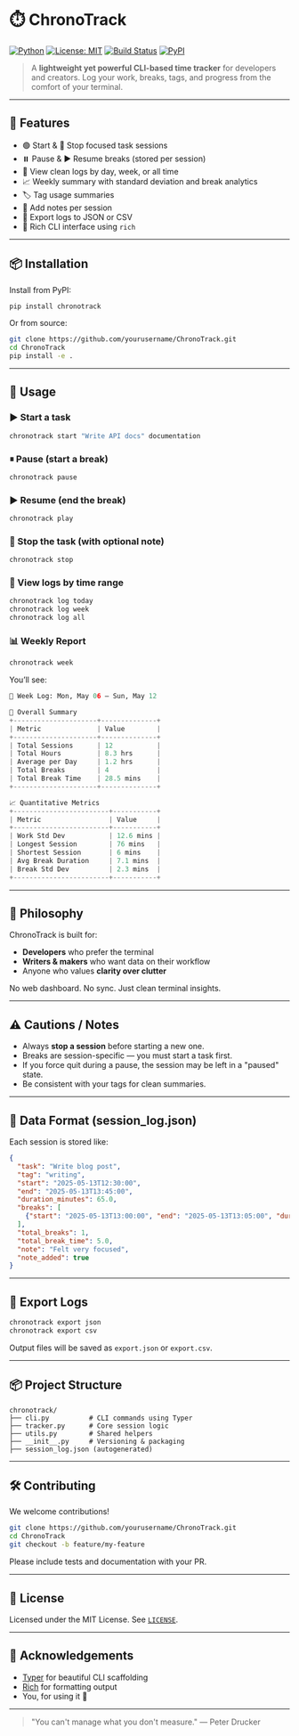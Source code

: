 # ⏱️ ChronoTrack

[![Python](https://img.shields.io/badge/Python-3.8%2B-blue?logo=python)](https://www.python.org/)
[![License: MIT](https://img.shields.io/badge/License-MIT-green.svg)](LICENSE)
[![Build Status](https://img.shields.io/badge/build-passing-brightgreen)](https://github.com/yourusername/ChronoTrack)
[![PyPI](https://img.shields.io/pypi/v/chronotrack.svg)](https://pypi.org/project/chronotrack/)

> A **lightweight yet powerful CLI-based time tracker** for developers and creators. Log your work, breaks, tags, and progress from the comfort of your terminal.

---

## 🚀 Features

* 🟢 Start & 🔴 Stop focused task sessions
* ⏸️ Pause & ▶️ Resume breaks (stored per session)
* 🧾 View clean logs by day, week, or all time
* 📈 Weekly summary with standard deviation and break analytics
* 🏷 Tag usage summaries
* 💬 Add notes per session
* 💾 Export logs to JSON or CSV
* 🎨 Rich CLI interface using `rich`

---

## 📦 Installation

Install from PyPI:

```bash
pip install chronotrack
```

Or from source:

```bash
git clone https://github.com/yourusername/ChronoTrack.git
cd ChronoTrack
pip install -e .
```

---

## 🧪 Usage

### ▶️ Start a task

```bash
chronotrack start "Write API docs" documentation
```

### ⏸ Pause (start a break)

```bash
chronotrack pause
```

### ▶ Resume (end the break)

```bash
chronotrack play
```

### 🛑 Stop the task (with optional note)

```bash
chronotrack stop
```

### 🧾 View logs by time range

```bash
chronotrack log today
chronotrack log week
chronotrack log all
```

### 📊 Weekly Report

```bash
chronotrack week
```

You’ll see:

```python
📆 Week Log: Mon, May 06 — Sun, May 12

🧾 Overall Summary
+---------------------+--------------+
| Metric              | Value        |
+---------------------+--------------+
| Total Sessions      | 12           |
| Total Hours         | 8.3 hrs      |
| Average per Day     | 1.2 hrs      |
| Total Breaks        | 4            |
| Total Break Time    | 28.5 mins    |
+---------------------+--------------+

📈 Quantitative Metrics
+------------------------+-----------+
| Metric                 | Value     |
+------------------------+-----------+
| Work Std Dev           | 12.6 mins |
| Longest Session        | 76 mins   |
| Shortest Session       | 6 mins    |
| Avg Break Duration     | 7.1 mins  |
| Break Std Dev          | 2.3 mins  |
+------------------------+-----------+
```

---

## 🧠 Philosophy

ChronoTrack is built for:

* **Developers** who prefer the terminal
* **Writers & makers** who want data on their workflow
* Anyone who values **clarity over clutter**

No web dashboard. No sync. Just clean terminal insights.

---

## ⚠️ Cautions / Notes

* Always **stop a session** before starting a new one.
* Breaks are session-specific — you must start a task first.
* If you force quit during a pause, the session may be left in a "paused" state.
* Be consistent with your tags for clean summaries.

---

## 📁 Data Format (session\_log.json)

Each session is stored like:

```json
{
  "task": "Write blog post",
  "tag": "writing",
  "start": "2025-05-13T12:30:00",
  "end": "2025-05-13T13:45:00",
  "duration_minutes": 65.0,
  "breaks": [
    {"start": "2025-05-13T13:00:00", "end": "2025-05-13T13:05:00", "duration_minutes": 5.0}
  ],
  "total_breaks": 1,
  "total_break_time": 5.0,
  "note": "Felt very focused",
  "note_added": true
}
```

---

## 💾 Export Logs

```bash
chronotrack export json
chronotrack export csv
```

Output files will be saved as `export.json` or `export.csv`.

---

## 📦 Project Structure

```
chronotrack/
├── cli.py          # CLI commands using Typer
├── tracker.py      # Core session logic
├── utils.py        # Shared helpers
├── __init__.py     # Versioning & packaging
├── session_log.json (autogenerated)
```

---

## 🛠 Contributing

We welcome contributions!

```bash
git clone https://github.com/yourusername/ChronoTrack.git
cd ChronoTrack
git checkout -b feature/my-feature
```

Please include tests and documentation with your PR.

---

## 📄 License

Licensed under the MIT License. See [`LICENSE`](LICENSE).

---

## 🙌 Acknowledgements

* [Typer](https://github.com/tiangolo/typer) for beautiful CLI scaffolding
* [Rich](https://github.com/Textualize/rich) for formatting output
* You, for using it 🙏

---

> "You can't manage what you don't measure."
> — Peter Drucker
